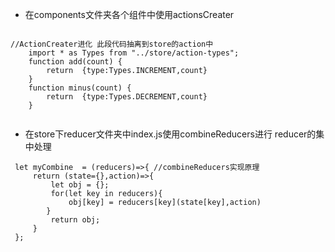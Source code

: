 - 在components文件夹各个组件中使用actionsCreater

```

//ActionCreater进化 此段代码抽离到store的action中
    import * as Types from "../store/action-types";
    function add(count) {
        return  {type:Types.INCREMENT,count}
    }
    function minus(count) {
        return  {type:Types.DECREMENT,count}
    }


```
- 在store下reducer文件夹中index.js使用combineReducers进行 reducer的集中处理

```
 let myCombine  = (reducers)=>{ //combineReducers实现原理
     return (state={},action)=>{
         let obj = {};
         for(let key in reducers){
             obj[key] = reducers[key](state[key],action)
        }
         return obj;
     }
 };

```